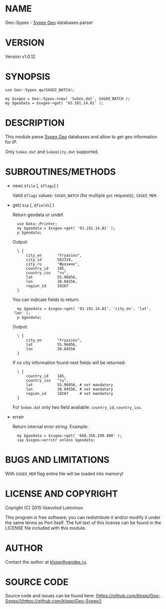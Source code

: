 # NAME

Geo::Sypex - [Sypex Geo](https://sypexgeo.net/) databases parser

# VERSION

Version v1.0.12

# SYNOPSIS

    use Geo::Sypex qw/SXGEO_BATCH/;

    my $sxgeo = Geo::Sypex->new( 'SxGeo.dat', SXGEO_BATCH );
    my $geodata = $sxgeo->get( '93.191.14.81' ); 
    

# DESCRIPTION

This module parse [Sypex Geo](http://sypexgeo.net/) databases and allow to get geo information for IP.

Only `SxGeo.dat` and `SxGeoCity.dat` supported. 

# SUBROUTINES/METHODS

- new( `$file` \[, `$flags`\] )

    Valid `$flags` values: `SXGEO_BATCH` (for multiple `get` requests), `SXGEO_MEM`.  

- get( `$ip` \[, `@fields`\] )

    Return geodata or undef.

        use Data::Printer;
        my $geodata = $sxgeo->get( '93.191.14.81' );
        p $geodata; 

    Output:

        \ {
            city_en       "Fryazino",
            city_id       562319,
            city_ru       "Фрязино",
            country_id    185,
            country_iso   "ru",
            lat           55.96056,
            lon           38.04556,
            region_id     10267
        }

    You can indicate fields to return:

        my $geodata = $sxgeo->get( '93.191.14.81', 'city_en', 'lat', 'lon' );
        p $geodata; 

    Output:

        \ {
            city_en       "Fryazino",
            lat           55.96056,
            lon           38.04556
        }

    If no city information found next fields will be returned:

        \ {
            country_id    185,
            country_iso   "ru",
            lat           55.96056, # not mandatory
            lon           38.04556, # not mandatory
            region_id     10267     # not mandatory
        }

    For `SxGeo.dat` only two field avaliable: `country_id`, `country_iso`.

- errstr

    Return internal error string. Example:

        my $geodata = $sxgeo->get( '666.356.299.400' ); 
        say $sxgeo->errstr unless $geodata;

# BUGS AND LIMITATIONS

With `SXGEO_MEM` flag entire file will be loaded into memory!

# LICENSE AND COPYRIGHT

Coyright (C) 2015 Vsevolod Lutovinov.

This program is free software; you can redistribute it and/or modify it under
the same terms as Perl itself. The full text of this license can be found in
the LICENSE file included with this module.

# AUTHOR

Contact the author at klopp@yandex.ru.

# SOURCE CODE

Source code and issues can be found here:
 [https://github.com/klopp/Geo-Sypex/](https://github.com/klopp/Geo-Sypex/)
